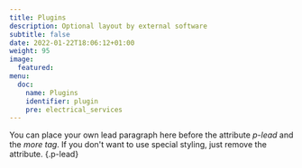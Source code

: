```yaml
---
title: Plugins
description: Optional layout by external software
subtitle: false
date: 2022-01-22T18:06:12+01:00 
weight: 95
image:
  featured: 
menu:
  doc:
    name: Plugins
    identifier: plugin
    pre: electrical_services
---
```


You can place your own lead paragraph here before the attribute *p-lead* and the *more tag*. If you don't want to use special styling, just remove the attribute.
{.p-lead} <!--more-->